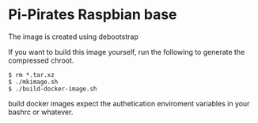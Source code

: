 # Pi-Pirates Raspbian base

The image is created using debootstrap 

If you want to build this image yourself, run the following to generate the compressed chroot.

```
$ rm *.tar.xz
$ ./mkimage.sh
$ ./build-docker-image.sh
```

build docker images expect the authetication enviroment variables in your bashrc or whatever. 


